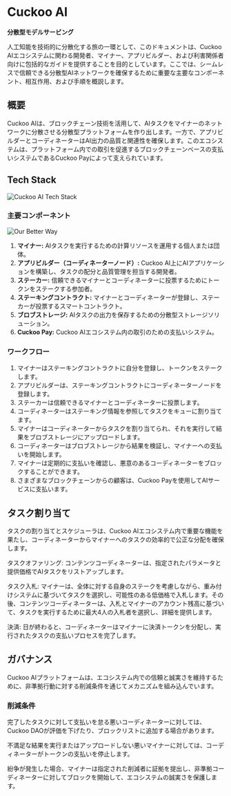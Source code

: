 # Cuckoo AI

**分散型モデルサービング**

人工知能を技術的に分散化する旅の一環として、このドキュメントは、Cuckoo AIエコシステムに関わる開発者、マイナー、アプリビルダー、および利害関係者向けに包括的なガイドを提供することを目的としています。ここでは、シームレスで信頼できる分散型AIネットワークを確保するために重要な主要なコンポーネント、相互作用、および手順を概説します。

## 概要

Cuckoo AIは、ブロックチェーン技術を活用して、AIタスクをマイナーのネットワークに分散させる分散型プラットフォームを作り出します。一方で、アプリビルダーとコーディネーターはAI出力の品質と関連性を確保します。このエコシステムは、プラットフォーム内での取引を促進するブロックチェーンベースの支払いシステムであるCuckoo Payによって支えられています。

## Tech Stack

![Cuckoo AI Tech Stack](https://cuckoo-network.b-cdn.net/cuckoo-tech-stack-img.webp "Cuckoo AI Tech Stack")

### 主要コンポーネント

![Our Better Way](https://cuckoo-network.b-cdn.net/depin-layer-key-components.webp)

1. **マイナー:** AIタスクを実行するための計算リソースを運用する個人または団体。
2. **アプリビルダー（コーディネーターノード）:** Cuckoo AI上にAIアプリケーションを構築し、タスクの配分と品質管理を担当する開発者。
3. **ステーカー:** 信頼できるマイナーとコーディネーターに投票するためにトークンをステークする参加者。
4. **ステーキングコントラクト:** マイナーとコーディネーターが登録し、ステーカーが投票するスマートコントラクト。
5. **ブロブストレージ:** AIタスクの出力を保存するための分散型ストレージソリューション。
6. **Cuckoo Pay:** Cuckoo AIエコシステム内の取引のための支払いシステム。

### ワークフロー

1. マイナーはステーキングコントラクトに自分を登録し、トークンをステークします。
2. アプリビルダーは、ステーキングコントラクトにコーディネーターノードを登録します。
3. ステーカーは信頼できるマイナーとコーディネーターに投票します。
4. コーディネーターはステーキング情報を参照してタスクをキューに割り当てます。
5. マイナーはコーディネーターからタスクを割り当てられ、それを実行して結果をブロブストレージにアップロードします。
6. コーディネーターはブロブストレージから結果を検証し、マイナーへの支払いを開始します。
7. マイナーは定期的に支払いを確認し、悪意のあるコーディネーターをブロックすることができます。
8. さまざまなブロックチェーンからの顧客は、Cuckoo Payを使用してAIサービスに支払います。

## タスク割り当て

タスクの割り当てとスケジューラは、Cuckoo AIエコシステム内で重要な機能を果たし、コーディネーターからマイナーへのタスクの効率的で公正な分配を確保します。

タスクオファリング: コンテンツコーディネーターは、指定されたパラメータと提供価格でAIタスクをリストアップします。

タスク入札: マイナーは、全体に対する自身のステークを考慮しながら、重み付けシステムに基づいてタスクを選択し、可能性のある低価格で入札します。その後、コンテンツコーディネーターは、入札とマイナーのアカウント残高に基づいて、タスクを実行するために最大4人の入札者を選択し、詳細を提供します。

決済: 日が終わると、コーディネーターはマイナーに決済トークンを分配し、実行されたタスクの支払いプロセスを完了します。

## ガバナンス

Cuckoo AIプラットフォームは、エコシステム内での信頼と誠実さを維持するために、非準拠行動に対する削減条件を通じてメカニズムを組み込んでいます。

### 削減条件

完了したタスクに対して支払いを怠る悪いコーディネーターに対しては、Cuckoo DAOが評価を下げたり、ブロックリストに追加する場合があります。

不満足な結果を実行またはアップロードしない悪いマイナーに対しては、コーディネーターがトークンの支払いを停止します。

紛争が発生した場合、マイナーは指定された削減者に証拠を提出し、非準拠コーディネーターに対してブロックを開始して、エコシステムの誠実さを保護します。
